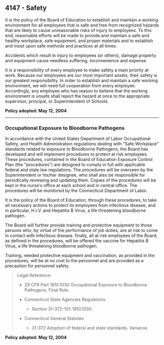 ## 4147 - Safety

It is the policy of the Board of Education to establish and maintain a working environment for all employees that is safe and free from recognized hazards that are likely to cause unreasonable risks of injury to employees.  To this end, reasonable efforts will be made to provide and maintain a safe and healthy workplace, safe equipment, and proper materials and to establish and insist upon safe methods and practices at all times.

Accidents which result in injury to employees \(or others\), damage property and equipment cause needless suffering, inconvenience and expense.

It is a responsibility of every employee to make safety a main priority at work.  Because our employees are our most important assets, their safety is our greatest responsibility.  In order to establish and maintain a safe working environment, we will need full cooperation from every employee.  Accordingly, any employee who has reason to believe that the working environment is unsafe shall report the hazard at once to the appropriate supervisor, principal, or Superintendent of Schools.

**Policy adopted:  May 12, 2004**

---

### Occupational Exposure to Bloodborne Pathogens

In accordance with the United States Department of Labor Occupational Safety, and Health Administration regulations dealing with "Safe Workplace" standards related to exposure to Bloodborne Pathogens, the Board has developed and will implement procedures to protect at risk employees. These procedures, contained in the Board of Education Exposure Control Plan \(the "procedures"\) are designed to comply in full with applicable federal and state law regulations. The procedures will be overseen by the Superintendent or his\/her designee, who shall also be responsible for periodically reviewing and updating them. Copies of the procedures will be kept in the nurse's office at each school and in central office. The procedures will be monitored by the Connecticut Department of Labor.

It is the policy of the Board of Education, through these procedures, to take all necessary actions to protect its employees from infectious disease, and in particular, H.I.V. and Hepatitis B Virus, a life threatening bloodborne pathogen.

The Board will further provide training and protective equipment to those persons who, by virtue of the performance of job duties, are at risk to come in contact with infectious disease. finally, all at risk employees of the Board, as defined in the procedures, will be offered the vaccine for Hepatitis B Virus, a life threatening bloodborne pathogen.

Training, needed protective equipment and vaccination, as provided in the procedures, will be at no cost to the personnel and are provided as a precaution for personnel safety.

> Legal Reference:
> 
> * 29 CFR Part 1910.1030 Occupational Exposure to Bloodborne Pathogens; Final Rule.
> * Connecticut State Agencies Regulations
>   * Section 31-372-101-1910.1030.
> 
> * Connecticut General Statutes
>   * 31-372 Adoption of federal and state standards. Variance.

**Policy adopted:  May 12, 2004**

